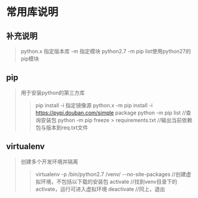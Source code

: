 # 常用库说明

## 补充说明
> python.x 指定版本库 -m 指定模块
> python2.7 -m pip list使用python27的pip模块

## pip
> 用于安装python的第三方库
>> pip install -i 指定镜像源
>> python.x -m pip install -i https://pypi.douban.com/simple package
>> python -m pip list //查询安装包
>> python -m pip freeze > requirements.txt //输出当前依赖包与版本到req.txt文件

## virtualenv
> 创建多个开发环境并隔离
>> virtualenv -p /bin/python2.7 /venv/ --no-site-packages //创建虚拟环境，不包括以下载的安装包
>> activate //找到venv目录下的activate，运行可进入虚拟环境
>> deactivate //同上，退出
